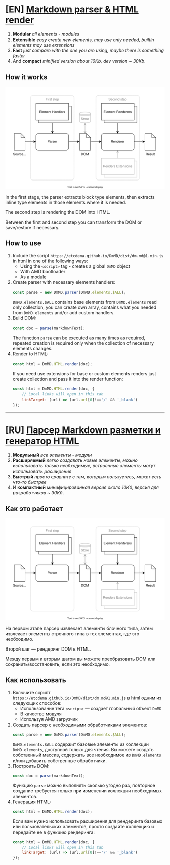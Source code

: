 # [EN] [Markdown parser & HTML render](https://etcdema.github.io/DmMD/ "View example")

1. **Modular** *all elements - modules*
1. **Extensible** *easy create new elements, may use only needed, builtin elements may use extensions*
1. **Fast** *just compare with the one you are using, maybe there is something faster*
1. And **compact** *minified version about 10Kb, dev version ~ 30Kb*.

## How it works

![Process](img/precess.svg)

In the first stage, the parser extracts block type elements, then extracts inline type elements in those elements where it is needed.

The second step is rendering the DOM into HTML.

Between the first and second step you can transform the DOM or save/restore if necessary.

## How to use

1. Include the script `https://etcdema.github.io/DmMD/dist/dm.md@1.min.js` in html in one of the following ways:
     * Using the `<script>` tag - creates a global `DmMD` object
     * With AMD bootloader
     * As a module
1. Create parser with necessary elements handlers:
   ```js
   const parse = new DmMD.parser(DmMD.elements.$ALL);
   ``````
   `DmMD.elements.$ALL` contains base elements from `DmMD.elements` read only collection, you can create own array, contains what you needed from `DmMD.elements` and/or add custom handlers.
1. Build DOM:
    ```js
    const doc = parse(markdownText);
    ``````
    The function `parse` can be executed as many times as required, repeated creation is required only when the collection of necessary elements changes.
1. Render to HTML:
    ```js
    const html = DmMD.HTML.render(doc);
    ``````
    If you need use extensions for base or custom elements renders just create collection and pass it into the render function:
    ```js
    const html = DmMD.HTML.render(doc, { 
        // Local links will open in this tab
        linkTarget: (url) => (url.url[0]!=='/' && '_blank')
    });
    ``````
* * *
# [RU] [Парсер Markdown разметки и генератор HTML](https://etcdema.github.io/DmMD/ "Посмотреть пример")

1. **Модульный** *все элементы - модули*
1. **Расширяемый** *легко создавать новые элементы, можно использовать только необходимые, встроенные элементы могут использовать расширения*
1. **Быстрый** *просто сравните с тем, которым пользуетесь, может есть что-то быстрее*
1. И **компактный** *минифицированная версия около 10Кб, версия для разработчиков ~ 30Кб*.

## Как это работает

![Process](img/precess.svg)

На первом этапе парсер извлекает элементы блочного типа, затем извлекает элементы строчного типа в тех элементах, где это необходимо.

Второй шаг — рендеринг DOM в HTML.

Между первым и вторым шагом вы можете преобразовать DOM или сохранить/восстановить, если это необходимо.

## Как использовать

1. Включите скрипт `https://etcdema.github.io/DmMD/dist/dm.md@1.min.js` в html одним из следующих способов:
   * Использование тега `<script>` — создает глобальный объект `DmMD`
   * В качестве модуля
   * Используя AMD загрузчик
1. Создать парсер с необходимыми обработчиками элементов:
    ```js
    const parse = new DmMD.parser(DmMD.elements.$ALL);
    ``````
    `DmMD.elements.$ALL` содержит базовые элементы из коллекции `DmMD.elements`, доступной только для чтения. Вы можете создать собственный массив, содержать все необходимое из `DmMD.elements` и/или добавить собственные обработчики.
1. Построить DOM:
    ```js
    const doc = parse(markdownText);
    ``````
    Функцию `parse` можно выполнять сколько угодно раз, повторное создание требуется только при изменении коллекции необходимых элементов.
1. Генерация HTML:
    ```js
    const html = DmMD.HTML.render(doc);
    ``````
    Если вам нужно использовать расширения для рендеринга базовых или пользовательских элементов, просто создайте коллекцию и передайте ее в функцию рендеринга:
    ```js
    const html = DmMD.HTML.render(doc, { 
        // Local links will open in this tab
        linkTarget: (url) => (url.url[0]!=='/' && '_blank')
    });
    ``````
